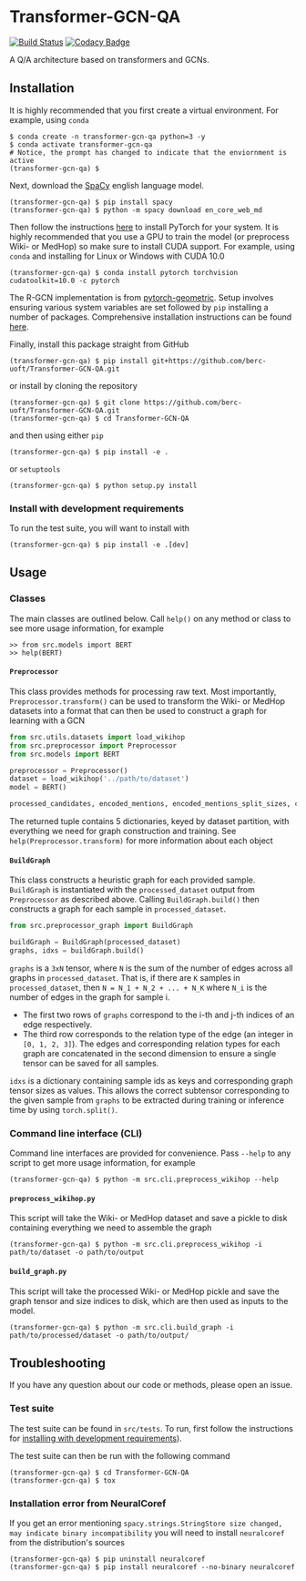 # Transformer-GCN-QA

[![Build Status](https://travis-ci.com/berc-uoft/Transformer-GCN-QA.svg?branch=master)](https://travis-ci.com/berc-uoft/Transformer-GCN-QA)
[![Codacy Badge](https://api.codacy.com/project/badge/Grade/e25aeff5b35046e3831c4517efe0b813)](https://app.codacy.com/app/JohnGiorgi/Transformer-GCN-QA?utm_source=github.com&utm_medium=referral&utm_content=berc-uoft/Transformer-GCN-QA&utm_campaign=Badge_Grade_Dashboard)

A Q/A architecture based on transformers and GCNs.

## Installation

It is highly recommended that you first create a virtual environment. For example, using `conda`

```
$ conda create -n transformer-gcn-qa python=3 -y
$ conda activate transformer-gcn-qa
# Notice, the prompt has changed to indicate that the enviornment is active
(transformer-gcn-qa) $ 
```

Next, download the [SpaCy](https://spacy.io/) english language model.

```
(transformer-gcn-qa) $ pip install spacy
(transformer-gcn-qa) $ python -m spacy download en_core_web_md
```

Then follow the instructions [here](https://pytorch.org/get-started/locally/) to install PyTorch for your system. It is highly recommended that you use a GPU to train the model (or preprocess Wiki- or MedHop) so make sure to install CUDA support. For example, using `conda` and installing for Linux or Windows with CUDA 10.0

```
(transformer-gcn-qa) $ conda install pytorch torchvision cudatoolkit=10.0 -c pytorch
```

The R-GCN implementation is from [pytorch-geometric](https://github.com/rusty1s/pytorch_geometric). Setup involves ensuring various system variables are set followed by `pip` installing a number of packages. Comprehensive installation instructions can be found [here](https://rusty1s.github.io/pytorch_geometric/build/html/notes/installation.html).

Finally, install this package straight from GitHub

```
(transformer-gcn-qa) $ pip install git+https://github.com/berc-uoft/Transformer-GCN-QA.git
```

or install by cloning the repository

```
(transformer-gcn-qa) $ git clone https://github.com/berc-uoft/Transformer-GCN-QA.git
(transformer-gcn-qa) $ cd Transformer-GCN-QA
```

and then using either `pip`

```
(transformer-gcn-qa) $ pip install -e .
```

 or `setuptools`

```
(transformer-gcn-qa) $ python setup.py install
```

### Install with development requirements

To run the test suite, you will want to install with

```
(transformer-gcn-qa) $ pip install -e .[dev]
```

## Usage

### Classes

The main classes are outlined below. Call `help()` on any method or class to see more usage information, for example

```
>> from src.models import BERT
>> help(BERT)
```

#### `Preprocessor`

This class provides methods for processing raw text. Most importantly, `Preprocessor.transform()` can be used to transform the Wiki- or MedHop datasets into a format that can then be used to construct a graph for learning with a GCN

```python
from src.utils.datasets import load_wikihop
from src.preprocessor import Preprocessor
from src.models import BERT

preprocessor = Preprocessor()
dataset = load_wikihop('../path/to/dataset')
model = BERT()

processed_candidates, encoded_mentions, encoded_mentions_split_sizes, candidate_idxs, targets = preprocessor.transform(dataset, model)
```

The returned tuple contains 5 dictionaries, keyed by dataset partition, with everything we need for graph construction and training. See `help(Preprocessor.transform)` for more information about each object

#### `BuildGraph`

This class constructs a heuristic graph for each provided sample. `BuildGraph` is instantiated with the `processed_dataset` output from `Preprocessor` as described above. Calling `BuildGraph.build()` then constructs a graph for each sample in `processed_dataset`.

```python
from src.preprocessor_graph import BuildGraph

buildGraph = BuildGraph(processed_dataset)
graphs, idxs = buildGraph.build()
```

`graphs` is a `3xN` tensor, where `N` is the sum of the number of edges across all graphs in `processed_dataset`. That is, if there are `K` samples in `processed_dataset`, then `N = N_1 + N_2 + ... + N_K` where `N_i` is the number of edges in the graph for sample i. 
- The first two rows of `graphs` correspond to the i-th and j-th indices of an edge respectively.
- The third row corresponds to the relation type of the edge (an integer in `[0, 1, 2, 3]`). 
The edges and corresponding relation types for each graph are concatenated in the second dimension to ensure a single tensor can be saved for all samples.

`idxs` is a dictionary containing sample ids as keys and corresponding graph tensor sizes as values. This allows the correct subtensor corresponding to the given sample from `graphs` to be extracted during training or inference time by using `torch.split()`.

### Command line interface (CLI)

Command line interfaces are provided for convenience. Pass `--help` to any script to get more usage information, for example

```
(transformer-gcn-qa) $ python -m src.cli.preprocess_wikihop --help
```

#### `preprocess_wikihop.py`

This script will take the Wiki- or MedHop dataset and save a pickle to disk containing everything we need to assemble the graph

```
(transformer-gcn-qa) $ python -m src.cli.preprocess_wikihop -i path/to/dataset -o path/to/output
```

#### `build_graph.py`

This script will take the processed Wiki- or MedHop pickle and save the graph tensor and size indices to disk, which are then used as inputs to the model.

```
(transformer-gcn-qa) $ python -m src.cli.build_graph -i path/to/processed/dataset -o path/to/output/
```

## Troubleshooting

If you have any question about our code or methods, please open an issue.

### Test suite

The test suite can be found in `src/tests`. To run, first follow the instructions for [installing with development requirements](#install-with-development-requirements)). 

The test suite can then be run with the following command

```
(transformer-gcn-qa) $ cd Transformer-GCN-QA
(transformer-gcn-qa) $ tox
```

### Installation error from NeuralCoref

If you get an error mentioning `spacy.strings.StringStore size changed, may indicate binary incompatibility` you will need to install `neuralcoref` from the distribution's sources

```
(transformer-gcn-qa) $ pip uninstall neuralcoref
(transformer-gcn-qa) $ pip install neuralcoref --no-binary neuralcoref
```
